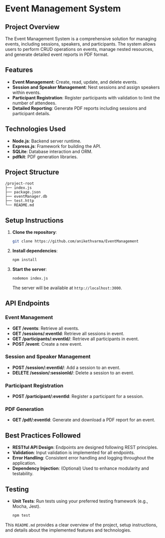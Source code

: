 # **Event Management System**

## **Project Overview**

The Event Management System is a comprehensive solution for managing events, including sessions, speakers, and participants. The system allows users to perform CRUD operations on events, manage nested resources, and generate detailed event reports in PDF format.

## **Features**

- **Event Management**: Create, read, update, and delete events.
- **Session and Speaker Management**: Nest sessions and assign speakers within events.
- **Participant Registration**: Register participants with validation to limit the number of attendees.
- **Detailed Reporting**: Generate PDF reports including sessions and participant details.

## **Technologies Used**

- **Node.js**: Backend server runtime.
- **Express.js**: Framework for building the API.
- **SQLite**: Database interaction and ORM.
- **pdfkit**: PDF generation libraries.

## **Project Structure**

```
/project-root
├── index.js
├── package.json
├── eventManager.db
├── test.http
└── README.md
```

## **Setup Instructions**

1. **Clone the repository**:
   ```bash
   git clone https://github.com/anikethvarma/EventManagement
   ```

2. **Install dependencies**:
   ```bash
   npm install
   ```

3. **Start the server**:
   ```bash
   nodemon index.js
   ```
   The server will be available at `http://localhost:3000`.

## **API Endpoints**

### **Event Management**

- **GET /events**: Retrieve all events.
- **GET /sessions/:eventId**: Retrieve all sessions in event.
- **GET /participants/:eventId/**: Retrieve all participants in event.
- **POST /event**: Create a new event.

### **Session and Speaker Management**

- **POST /session/:eventId/**: Add a session to an event.
- **DELETE /session/:sessionId/**: Delete a session to an event.

### **Participant Registration**

- **POST /participant/:eventId**: Register a participant for a session.

### **PDF Generation**

- **GET /pdf/:eventId**: Generate and download a PDF report for an event.

## **Best Practices Followed**

- **RESTful API Design**: Endpoints are designed following REST principles.
- **Validation**: Input validation is implemented for all endpoints.
- **Error Handling**: Consistent error handling and logging throughout the application.
- **Dependency Injection**: (Optional) Used to enhance modularity and testability.

## **Testing**

- **Unit Tests**: Run tests using your preferred testing framework (e.g., Mocha, Jest).
  ```bash
  npm test
  ```

This `README.md` provides a clear overview of the project, setup instructions, and details about the implemented features and technologies.
